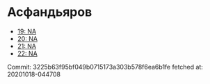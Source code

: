 # Асфандьяров
- [19: NA](19.md)
- [20: NA](20.md)
- [21: NA](21.md)
- [22: NA](22.md)

Commit: 3225b63f95bf049b0715173a303b578f6ea6b1fe
 fetched at: 20201018-044708
